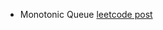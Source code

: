 * Monotonic Queue
[leetcode post](https://leetcode.com/problems/shortest-subarray-with-sum-at-least-k/discuss/204290/Monotonic-Queue-Summary)
